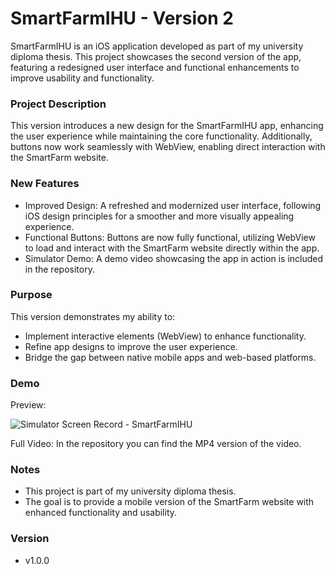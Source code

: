 # SmartFarmIHU - Version 2

SmartFarmIHU is an iOS application developed as part of my university diploma thesis. This project showcases the second version of the app, featuring a redesigned user interface and functional enhancements to improve usability and functionality.

### Project Description

This version introduces a new design for the SmartFarmIHU app, enhancing the user experience while maintaining the core functionality. Additionally, buttons now work seamlessly with WebView, enabling direct interaction with the SmartFarm website.

### New Features

- Improved Design: A refreshed and modernized user interface, following iOS design principles for a smoother and more visually appealing experience.
- Functional Buttons: Buttons are now fully functional, utilizing WebView to load and interact with the SmartFarm website directly within the app.
- Simulator Demo: A demo video showcasing the app in action is included in the repository.

### Purpose

This version demonstrates my ability to:

- Implement interactive elements (WebView) to enhance functionality.
- Refine app designs to improve the user experience.
- Bridge the gap between native mobile apps and web-based platforms.

### Demo

Preview:

![Simulator Screen Record - SmartFarmIHU](https://github.com/user-attachments/assets/160f968a-57f6-44f0-ac23-6e97cb245c5c)

Full Video:
In the repository you can find the MP4 version of the video.

### Notes

- This project is part of my university diploma thesis.
- The goal is to provide a mobile version of the SmartFarm website with enhanced functionality and usability.

### Version

- v1.0.0

